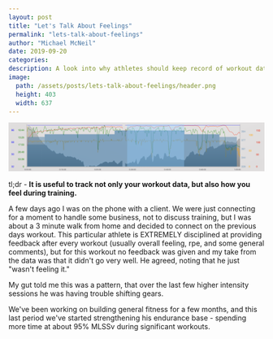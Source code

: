 ```yaml
---
layout: post
title: "Let's Talk About Feelings"
permalink: "lets-talk-about-feelings"
author: "Michael McNeil"
date: 2019-09-20
categories:
description: A look into why athletes should keep record of workout data and feelings to optimize their training.
image:
  path: /assets/posts/lets-talk-about-feelings/header.png
  height: 403
  width: 637
---
```


<img src="/assets/posts/lets-talk-about-feelings/header.png">

tl;dr - **It is useful to track not only your workout data, but also how you feel during training.**

A few days ago I was on the phone with a client. We were just connecting for a moment to handle some business, not to discuss training, but I was about a 3 minute walk from home and decided to connect on the previous days workout. This particular athlete is EXTREMELY disciplined at providing feedback after every workout (usually overall feeling, rpe, and some general comments), but for this workout no feedback was given and my take from the data was that it didn't go very well. He agreed, noting that he just "wasn't feeling it."

My gut told me this was a pattern, that over the last few higher intensity sessions he was having trouble shifting gears.

We've been working on building general fitness for a few months, and this last period we've started strengthening his endurance base - spending more time at about 95% MLSSv during significant workouts.


